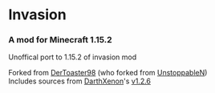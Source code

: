 # Invasion

### A mod for Minecraft 1.15.2

Unoffical port to 1.15.2 of invasion mod

Forked from [DerToaster98](https://github.com/DerToaster98/Invasion) (who forked from [UnstoppableN](https://github.com/UnstoppableN))<br />
Includes sources from [DarthXenon](http://www.minecraftforum.net/members/DarthXenon)'s [v1.2.6](http://www.mediafire.com/file/4jnidqhz1plguvd/Invasion_Mod_[1.2.6-mc1.10.2].zip)
